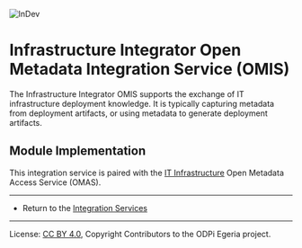 <!-- SPDX-License-Identifier: CC-BY-4.0 -->
<!-- Copyright Contributors to the ODPi Egeria project 2020. -->

![InDev](../../../open-metadata-publication/website/images/egeria-content-status-in-development.png#pagewidth)

# Infrastructure Integrator Open Metadata Integration Service (OMIS)

The Infrastructure Integrator OMIS supports the exchange of IT infrastructure deployment knowledge.
It is typically capturing metadata from deployment artifacts, or
using metadata to generate deployment artifacts.

## Module Implementation

This integration service is paired with the [IT Infrastructure](../../access-services/it-infrastructure)
Open Metadata Access Service (OMAS).

----

* Return to the [Integration Services](..)

----
License: [CC BY 4.0](https://creativecommons.org/licenses/by/4.0/),
Copyright Contributors to the ODPi Egeria project.
